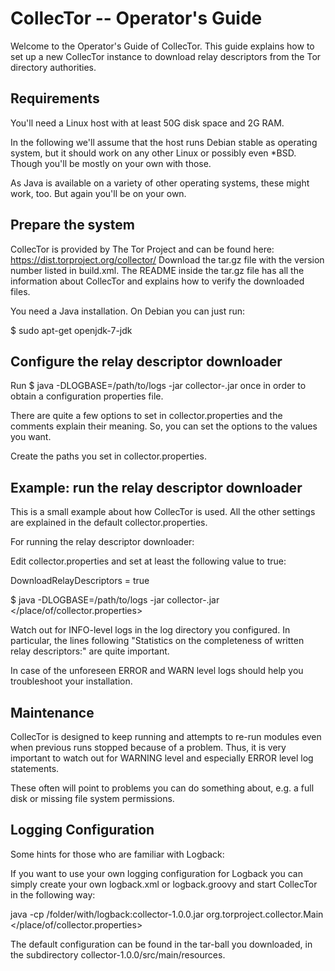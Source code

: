 CollecTor -- Operator's Guide
=============================

Welcome to the Operator's Guide of CollecTor.  This guide explains how
to set up a new CollecTor instance to download relay descriptors from the
Tor directory authorities.


Requirements
------------

You'll need a Linux host with at least 50G disk space and 2G RAM.

In the following we'll assume that the host runs Debian stable as
operating system, but it should work on any other Linux or possibly even
*BSD.  Though you'll be mostly on your own with those.

As Java is available on a variety of other operating systems, these might
work, too.  But again you'll be on your own.

Prepare the system
------------------

CollecTor is provided by The Tor Project and can be found here:
    https://dist.torproject.org/collector/
Download the tar.gz file with the version number listed in build.xml.
The README inside the tar.gz file has all the information about CollecTor
and explains how to verify the downloaded files.

You need a Java installation.  On Debian you can just run:

$ sudo apt-get openjdk-7-jdk

Configure the relay descriptor downloader
-----------------------------------------

Run
$ java -DLOGBASE=/path/to/logs -jar collector-<version>.jar
once in order to obtain a configuration properties file.

There are quite a few options to set in collector.properties and the comments
explain their meaning.  So, you can set the options to the values you want.

Create the paths you set in collector.properties.

Example: run the relay descriptor downloader
--------------------------------------------

This is a small example about how CollecTor is used.  All the other
settings are explained in the default collector.properties.

For running the relay descriptor downloader:

Edit collector.properties and set at least the following value to true:

DownloadRelayDescriptors = true

$ java -DLOGBASE=/path/to/logs -jar collector-<version>.jar </place/of/collector.properties>

Watch out for INFO-level logs in the log directory you configured.  In
particular, the lines following "Statistics on the completeness of written
relay descriptors:" are quite important.

In case of the unforeseen ERROR and WARN level logs should help you troubleshoot
your installation.

Maintenance
-----------

CollecTor is designed to keep running and attempts to re-run modules even
when previous runs stopped because of a problem.  Thus, it is very important
to watch out for WARNING level and especially ERROR level log statements.

These often will point to problems you can do something about, e.g. a full disk
or missing file system permissions.

Logging Configuration
---------------------

Some hints for those who are familiar with Logback:

If you want to use your own logging configuration for Logback you can simply
create your own logback.xml or logback.groovy and start CollecTor in the
following way:

java -cp /folder/with/logback:collector-1.0.0.jar org.torproject.collector.Main
 </place/of/collector.properties>

The default configuration can be found in the tar-ball you downloaded, in
the subdirectory collector-1.0.0/src/main/resources.